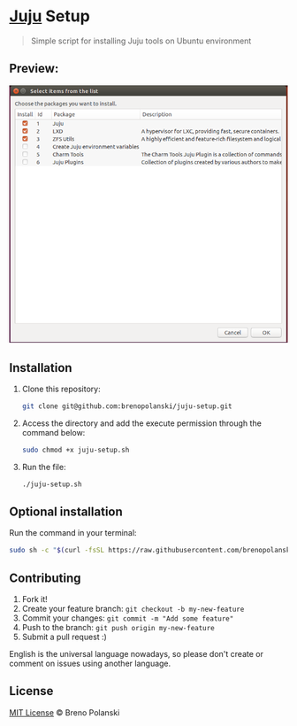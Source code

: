# [Juju](https://jujucharms.com/) Setup

> Simple script for installing Juju tools on Ubuntu environment

## Preview:

![demo](demo.png)

## Installation

1. Clone this repository:

    ```sh
    git clone git@github.com:brenopolanski/juju-setup.git
    ```

2. Access the directory and add the execute permission through the command below:

    ```sh
    sudo chmod +x juju-setup.sh
    ```

3. Run the file:

    ```sh
    ./juju-setup.sh
    ```

## Optional installation

Run the command in your terminal:

```sh
sudo sh -c "$(curl -fsSL https://raw.githubusercontent.com/brenopolanski/juju-setup/master/juju-setup.sh)"
```

## Contributing

1. Fork it!
2. Create your feature branch: `git checkout -b my-new-feature`
3. Commit your changes: `git commit -m "Add some feature"`
4. Push to the branch: `git push origin my-new-feature`
5. Submit a pull request  :)

English is the universal language nowadays, so please don't create or comment on issues using another language.

## License

[MIT License](http://brenopolanski.mit-license.org/) © Breno Polanski
